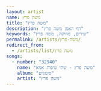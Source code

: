 ```yaml
---
layout: artist
name: משה פרץ
title: "משה פרץ"
description: "דף האמן משה פרץ"
keywords: "שירים, מוזיקה, משה פרץ"
permalink: /artists/משה-פרץ/
redirect_from:
  - /artists/list/משה פרץ
songs:
  - number: "32940"
    name: "משה פרץ - שתי טיפות אמא"
    album: "סינגלים"
    artist: "משה פרץ"
---
```

